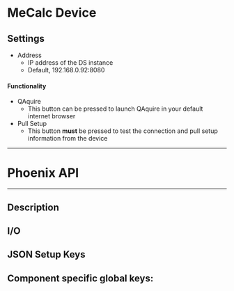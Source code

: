 # MeCalc Device
## Settings
- Address
  - IP address of the DS instance
  - Default, 192.168.0.92:8080

#### Functionality
- QAquire
  - This button can be pressed to launch QAquire in your default internet browser
- Pull Setup
  - This button **must** be pressed to test the connection and pull setup information from the device
___
# Phoenix API
___
## Description

## I/O

## JSON Setup Keys

Component specific global keys:
- 